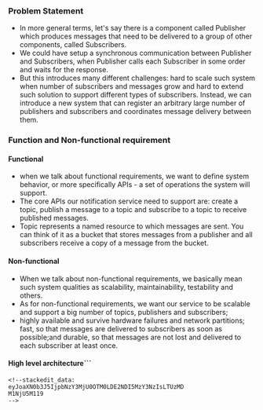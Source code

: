 ###  Problem Statement
- In more general terms, let's say there is a component called Publisher which produces messages that need to be delivered to a group of other components, called Subscribers.
- We could have setup a synchronous communication between Publisher and Subscribers, when Publisher calls each Subscriber in some order and waits for the response.
- But this introduces many different challenges: hard to scale such system when number of subscribers and messages grow and hard to extend such solution to support different types of subscribers. Instead, we can introduce a new system that can register an arbitrary large number of publishers and subscribers and coordinates message delivery between them.
### Function and Non-functional requirement
#### Functional
- when we talk about functional requirements, we want to define system behavior, or more specifically APIs - a set of operations the system will support.
- The core APIs our notification service need to support are: create a topic, publish a
message to a topic and subscribe to a topic to receive published messages. 
- Topic represents a named resource to which messages are sent. You can think of it as a bucket that stores messages from a publisher and all subscribers receive a copy of a message from the bucket.
#### Non-functional
- When we talk about non-functional requirements, we basically mean such system qualities as scalability, maintainability, testability and others.
- As for non-functional requirements, we want our service to be scalable and support a big number of topics, publishers and subscribers; 
- highly available and survive hardware failures and network partitions; fast, so that messages are delivered to subscribers as soon as possible;and durable, so that messages are not lost and delivered to each subscriber at least once.
#### High level architecture```

```
<!--stackedit_data:
eyJoaXN0b3J5IjpbNzY3MjU0OTM0LDE2NDI5MzY3NzIsLTUzMD
M1NjU5M119
-->